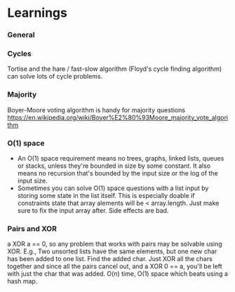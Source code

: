 # Learnings

### General

### Cycles

Tortise and the hare / fast-slow algorithm (Floyd's cycle finding algorithm) can solve lots of cycle problems.

### Majority

Boyer-Moore voting algorithm is handy for majority questions https://en.wikipedia.org/wiki/Boyer%E2%80%93Moore_majority_vote_algorithm

### O(1) space

- An O(1) space requirement means no trees, graphs, linked lists, queues or stacks, unless they're bounded in size by some constant. It also means no recursion that's bounded by the input size or the log of the input size.
- Sometimes you can solve O(1) space questions with a list input by storing some state in the list itself. This is especially doable if constraints state that array alements will be < array.length. Just make sure to fix the input array after. Side effects are bad.

### Pairs and XOR

a XOR a == 0, so any problem that works with pairs may be solvable using XOR. E.g., Two unsorted lists have the same elements, but one new char has been added to one list. Find the added char. Just XOR all the chars together and since all the pairs cancel out, and a XOR 0 == a, you'll be left with just the char that was added. O(n) time, O(1) space which beats using a hash map.
